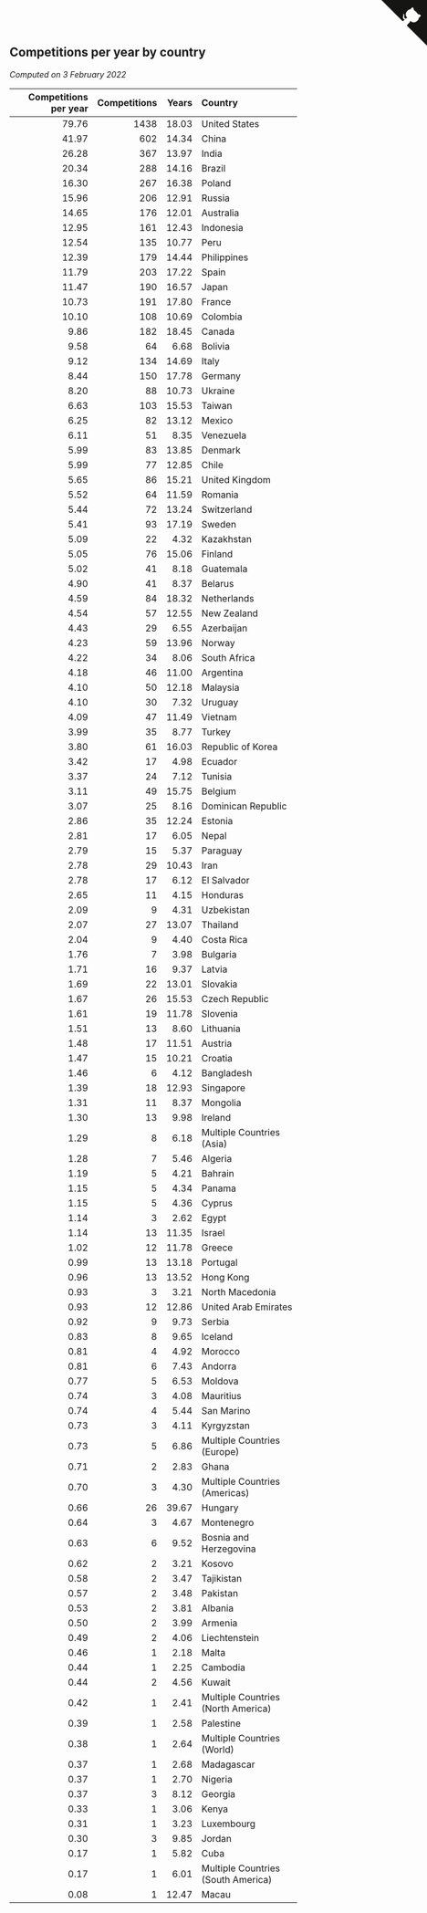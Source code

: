 ## Competitions per year by country

*Computed on  3 February 2022*

| Competitions per year | Competitions | Years | Country |
| ---: | ---: | ---: | :--- |
| 79.76 | 1438 | 18.03 | United States |
| 41.97 | 602 | 14.34 | China |
| 26.28 | 367 | 13.97 | India |
| 20.34 | 288 | 14.16 | Brazil |
| 16.30 | 267 | 16.38 | Poland |
| 15.96 | 206 | 12.91 | Russia |
| 14.65 | 176 | 12.01 | Australia |
| 12.95 | 161 | 12.43 | Indonesia |
| 12.54 | 135 | 10.77 | Peru |
| 12.39 | 179 | 14.44 | Philippines |
| 11.79 | 203 | 17.22 | Spain |
| 11.47 | 190 | 16.57 | Japan |
| 10.73 | 191 | 17.80 | France |
| 10.10 | 108 | 10.69 | Colombia |
| 9.86 | 182 | 18.45 | Canada |
| 9.58 | 64 | 6.68 | Bolivia |
| 9.12 | 134 | 14.69 | Italy |
| 8.44 | 150 | 17.78 | Germany |
| 8.20 | 88 | 10.73 | Ukraine |
| 6.63 | 103 | 15.53 | Taiwan |
| 6.25 | 82 | 13.12 | Mexico |
| 6.11 | 51 | 8.35 | Venezuela |
| 5.99 | 83 | 13.85 | Denmark |
| 5.99 | 77 | 12.85 | Chile |
| 5.65 | 86 | 15.21 | United Kingdom |
| 5.52 | 64 | 11.59 | Romania |
| 5.44 | 72 | 13.24 | Switzerland |
| 5.41 | 93 | 17.19 | Sweden |
| 5.09 | 22 | 4.32 | Kazakhstan |
| 5.05 | 76 | 15.06 | Finland |
| 5.02 | 41 | 8.18 | Guatemala |
| 4.90 | 41 | 8.37 | Belarus |
| 4.59 | 84 | 18.32 | Netherlands |
| 4.54 | 57 | 12.55 | New Zealand |
| 4.43 | 29 | 6.55 | Azerbaijan |
| 4.23 | 59 | 13.96 | Norway |
| 4.22 | 34 | 8.06 | South Africa |
| 4.18 | 46 | 11.00 | Argentina |
| 4.10 | 50 | 12.18 | Malaysia |
| 4.10 | 30 | 7.32 | Uruguay |
| 4.09 | 47 | 11.49 | Vietnam |
| 3.99 | 35 | 8.77 | Turkey |
| 3.80 | 61 | 16.03 | Republic of Korea |
| 3.42 | 17 | 4.98 | Ecuador |
| 3.37 | 24 | 7.12 | Tunisia |
| 3.11 | 49 | 15.75 | Belgium |
| 3.07 | 25 | 8.16 | Dominican Republic |
| 2.86 | 35 | 12.24 | Estonia |
| 2.81 | 17 | 6.05 | Nepal |
| 2.79 | 15 | 5.37 | Paraguay |
| 2.78 | 29 | 10.43 | Iran |
| 2.78 | 17 | 6.12 | El Salvador |
| 2.65 | 11 | 4.15 | Honduras |
| 2.09 | 9 | 4.31 | Uzbekistan |
| 2.07 | 27 | 13.07 | Thailand |
| 2.04 | 9 | 4.40 | Costa Rica |
| 1.76 | 7 | 3.98 | Bulgaria |
| 1.71 | 16 | 9.37 | Latvia |
| 1.69 | 22 | 13.01 | Slovakia |
| 1.67 | 26 | 15.53 | Czech Republic |
| 1.61 | 19 | 11.78 | Slovenia |
| 1.51 | 13 | 8.60 | Lithuania |
| 1.48 | 17 | 11.51 | Austria |
| 1.47 | 15 | 10.21 | Croatia |
| 1.46 | 6 | 4.12 | Bangladesh |
| 1.39 | 18 | 12.93 | Singapore |
| 1.31 | 11 | 8.37 | Mongolia |
| 1.30 | 13 | 9.98 | Ireland |
| 1.29 | 8 | 6.18 | Multiple Countries (Asia) |
| 1.28 | 7 | 5.46 | Algeria |
| 1.19 | 5 | 4.21 | Bahrain |
| 1.15 | 5 | 4.34 | Panama |
| 1.15 | 5 | 4.36 | Cyprus |
| 1.14 | 3 | 2.62 | Egypt |
| 1.14 | 13 | 11.35 | Israel |
| 1.02 | 12 | 11.78 | Greece |
| 0.99 | 13 | 13.18 | Portugal |
| 0.96 | 13 | 13.52 | Hong Kong |
| 0.93 | 3 | 3.21 | North Macedonia |
| 0.93 | 12 | 12.86 | United Arab Emirates |
| 0.92 | 9 | 9.73 | Serbia |
| 0.83 | 8 | 9.65 | Iceland |
| 0.81 | 4 | 4.92 | Morocco |
| 0.81 | 6 | 7.43 | Andorra |
| 0.77 | 5 | 6.53 | Moldova |
| 0.74 | 3 | 4.08 | Mauritius |
| 0.74 | 4 | 5.44 | San Marino |
| 0.73 | 3 | 4.11 | Kyrgyzstan |
| 0.73 | 5 | 6.86 | Multiple Countries (Europe) |
| 0.71 | 2 | 2.83 | Ghana |
| 0.70 | 3 | 4.30 | Multiple Countries (Americas) |
| 0.66 | 26 | 39.67 | Hungary |
| 0.64 | 3 | 4.67 | Montenegro |
| 0.63 | 6 | 9.52 | Bosnia and Herzegovina |
| 0.62 | 2 | 3.21 | Kosovo |
| 0.58 | 2 | 3.47 | Tajikistan |
| 0.57 | 2 | 3.48 | Pakistan |
| 0.53 | 2 | 3.81 | Albania |
| 0.50 | 2 | 3.99 | Armenia |
| 0.49 | 2 | 4.06 | Liechtenstein |
| 0.46 | 1 | 2.18 | Malta |
| 0.44 | 1 | 2.25 | Cambodia |
| 0.44 | 2 | 4.56 | Kuwait |
| 0.42 | 1 | 2.41 | Multiple Countries (North America) |
| 0.39 | 1 | 2.58 | Palestine |
| 0.38 | 1 | 2.64 | Multiple Countries (World) |
| 0.37 | 1 | 2.68 | Madagascar |
| 0.37 | 1 | 2.70 | Nigeria |
| 0.37 | 3 | 8.12 | Georgia |
| 0.33 | 1 | 3.06 | Kenya |
| 0.31 | 1 | 3.23 | Luxembourg |
| 0.30 | 3 | 9.85 | Jordan |
| 0.17 | 1 | 5.82 | Cuba |
| 0.17 | 1 | 6.01 | Multiple Countries (South America) |
| 0.08 | 1 | 12.47 | Macau |


<a href="https://github.com/jonatanklosko/wca_statistics" class="github-corner" aria-label="View source on Github"><svg width="80" height="80" viewBox="0 0 250 250" style="fill:#151513; color:#fff; position: absolute; top: 0; border: 0; right: 0;" aria-hidden="true"><path d="M0,0 L115,115 L130,115 L142,142 L250,250 L250,0 Z"></path><path d="M128.3,109.0 C113.8,99.7 119.0,89.6 119.0,89.6 C122.0,82.7 120.5,78.6 120.5,78.6 C119.2,72.0 123.4,76.3 123.4,76.3 C127.3,80.9 125.5,87.3 125.5,87.3 C122.9,97.6 130.6,101.9 134.4,103.2" fill="currentColor" style="transform-origin: 130px 106px;" class="octo-arm"></path><path d="M115.0,115.0 C114.9,115.1 118.7,116.5 119.8,115.4 L133.7,101.6 C136.9,99.2 139.9,98.4 142.2,98.6 C133.8,88.0 127.5,74.4 143.8,58.0 C148.5,53.4 154.0,51.2 159.7,51.0 C160.3,49.4 163.2,43.6 171.4,40.1 C171.4,40.1 176.1,42.5 178.8,56.2 C183.1,58.6 187.2,61.8 190.9,65.4 C194.5,69.0 197.7,73.2 200.1,77.6 C213.8,80.2 216.3,84.9 216.3,84.9 C212.7,93.1 206.9,96.0 205.4,96.6 C205.1,102.4 203.0,107.8 198.3,112.5 C181.9,128.9 168.3,122.5 157.7,114.1 C157.9,116.9 156.7,120.9 152.7,124.9 L141.0,136.5 C139.8,137.7 141.6,141.9 141.8,141.8 Z" fill="currentColor" class="octo-body"></path></svg></a><style>.github-corner:hover .octo-arm{animation:octocat-wave 560ms ease-in-out}@keyframes octocat-wave{0%,100%{transform:rotate(0)}20%,60%{transform:rotate(-25deg)}40%,80%{transform:rotate(10deg)}}@media (max-width:500px){.github-corner:hover .octo-arm{animation:none}.github-corner .octo-arm{animation:octocat-wave 560ms ease-in-out}}</style>
